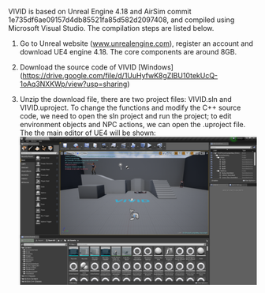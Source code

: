 VIVID is based on Unreal Engine 4.18 and AirSim commit 1e735df6ae09157d4db85521fa85d582d2097408, and compiled using Microsoft Visual Studio. The compilation steps are listed below. 

1. Go to Unreal website (www.unrealengine.com), register an account and download UE4 engine 4.18. The core components are around 8GB. 

2. Download the source code of VIVID 
[Windows] (https://drive.google.com/file/d/1UuHyfwK8gZIBU10tekUcQ-1oAq3NXKWp/view?usp=sharing)


3. Unzip the download file, there are two project files: VIVID.sln and VIVID.uproject. 
To change the functions and modify the C++ source code, we need to open the sln project and run the project; to edit environment objects and NPC actions, we can open the .uproject file.
The the main editor of UE4 will be shown:
![](/source/open_source_project.png) 
